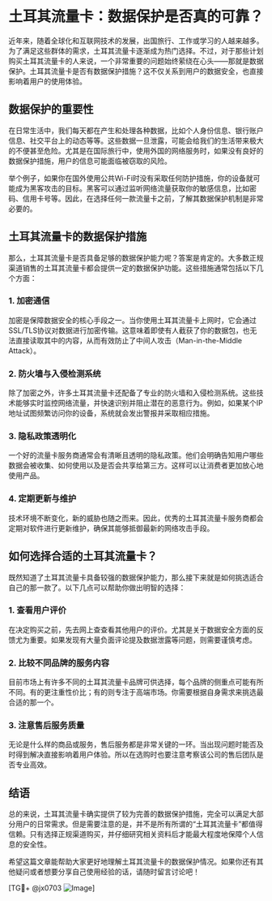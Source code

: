 # 土耳其流量卡：数据保护是否真的可靠？

近年来，随着全球化和互联网技术的发展，出国旅行、工作或学习的人越来越多。为了满足这些群体的需求，土耳其流量卡逐渐成为热门选择。不过，对于那些计划购买土耳其流量卡的人来说，一个非常重要的问题始终萦绕在心头——那就是数据保护。土耳其流量卡是否有数据保护措施？这不仅关系到用户的数据安全，也直接影响着用户的使用体验。

## 数据保护的重要性

在日常生活中，我们每天都在产生和处理各种数据，比如个人身份信息、银行账户信息、社交平台上的动态等等。这些数据一旦泄露，可能会给我们的生活带来极大的不便甚至危险。尤其是在国际旅行中，使用外国的网络服务时，如果没有良好的数据保护措施，用户的信息可能面临被窃取的风险。

举个例子，如果你在国外使用公共Wi-Fi时没有采取任何防护措施，你的设备就可能成为黑客攻击的目标。黑客可以通过监听网络流量获取你的敏感信息，比如密码、信用卡号等。因此，在选择任何一款流量卡之前，了解其数据保护机制是非常必要的。

## 土耳其流量卡的数据保护措施

那么，土耳其流量卡是否具备足够的数据保护能力呢？答案是肯定的。大多数正规渠道销售的土耳其流量卡都会提供一定的数据保护功能。这些措施通常包括以下几个方面：

### 1. **加密通信**

加密是保障数据安全的核心手段之一。当你使用土耳其流量卡上网时，它会通过SSL/TLS协议对数据进行加密传输。这意味着即使有人截获了你的数据包，也无法直接读取其中的内容，从而有效防止了中间人攻击（Man-in-the-Middle Attack）。

### 2. **防火墙与入侵检测系统**

除了加密之外，许多土耳其流量卡还配备了专业的防火墙和入侵检测系统。这些技术能够实时监控网络流量，并快速识别并阻止潜在的恶意行为。例如，如果某个IP地址试图频繁访问你的设备，系统就会发出警报并采取相应措施。

### 3. **隐私政策透明化**

一个好的流量卡服务商通常会有清晰且透明的隐私政策。他们会明确告知用户哪些数据会被收集、如何使用以及是否会共享给第三方。这样可以让消费者更加放心地使用产品。

### 4. **定期更新与维护**

技术环境不断变化，新的威胁也随之而来。因此，优秀的土耳其流量卡服务商都会定期对软件进行更新维护，确保其能够抵御最新的网络攻击手段。

## 如何选择合适的土耳其流量卡？

既然知道了土耳其流量卡具备较强的数据保护能力，那么接下来就是如何挑选适合自己的那一款了。以下几点可以帮助你做出明智的选择：

### 1. 查看用户评价

在决定购买之前，先去网上查查看其他用户的评价。尤其是关于数据安全方面的反馈尤为重要。如果发现有大量负面评论提及数据泄露等问题，则需要谨慎考虑。

### 2. 比较不同品牌的服务内容

目前市场上有许多不同的土耳其流量卡品牌可供选择，每个品牌的侧重点可能有所不同。有的更注重性价比；有的则专注于高端市场。你需要根据自身需求来挑选最合适的那一个。

### 3. 注意售后服务质量

无论是什么样的商品或服务，售后服务都是非常关键的一环。当出现问题时能否及时得到解决直接影响着用户体验。所以在选购时也要注意考察该公司的售后团队是否专业高效。

## 结语

总的来说，土耳其流量卡确实提供了较为完善的数据保护措施，完全可以满足大部分用户的日常需求。但是需要注意的是，并不是所有所谓的“土耳其流量卡”都值得信赖。只有选择正规渠道购买，并仔细研究相关资料后才能最大程度地保障个人信息的安全性。

希望这篇文章能帮助大家更好地理解土耳其流量卡的数据保护情况。如果你还有其他疑问或者想要分享自己使用经验的话，请随时留言讨论吧！

[TG💪+ @jx0703 ![Image](https://github.com/user-attachments/assets/dbca1d08-cadb-493c-b0ec-ad6f7a83f270)]